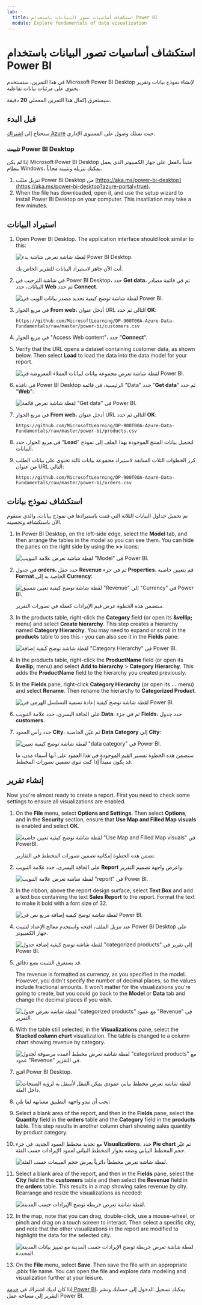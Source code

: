 ```yaml
---
lab:
  title: استكشاف أساسيات تصور البيانات باستخدام Power BI
  module: Explore fundamentals of data visualization
---
```


# <a name="explore-fundamentals-of-data-visualization-with-power-bi"></a>استكشاف أساسيات تصور البيانات باستخدام Power BI

في هذا التمرين، ستستخدم Microsoft Power BI Desktop لإنشاء نموذج بيانات وتقرير يحتوي على مرئيات بيانات تفاعلية.

سيستغرق إكمال هذا التمرين المعملي **20** دقيقة.

## <a name="before-you-start"></a>قبل البدء

ستحتاج إلى [اشتراك Azure](https://azure.microsoft.com/free) حيث تمتلك وصول على المستوى الإداري.

### <a name="install-power-bi-desktop"></a>تثبيت Power BI Desktop

إذا لم يكن Microsoft Power BI Desktop مثبتاً بالفعل على جهاز الكمبيوتر الذي يعمل بنظام Windows، يمكنك تنزيله وتثبيته مجاناً.

1. تنزيل مثبّت Power BI Desktop من [https://aka.ms/power-bi-desktop](https://aka.ms/power-bi-desktop?azure-portal=true).
1. When the file has downloaded, open it, and use the setup wizard to install Power BI Desktop on your computer. This insatllation may take a few minutes.

## <a name="import-data"></a>استيراد البيانات

1. Open Power BI Desktop. The application interface should look similar to this:

    ![لقطة شاشة تعرض شاشة بدء Power BI Desktop.](images/power-bi-start.png)

    أنت الآن جاهز لاستيراد البيانات للتقرير الخاص بك.

1. في شاشة الترحيب في Power BI Desktop، حدد **Get data**، ثم في قائمة مصادر البيانات، حدد **Web** ثم حدد **Connect**.

    ![لقطة شاشة توضح كيفية تحديد مصدر بيانات الويب في Power BI.](images/web-source.png)

1. في مربع الحوار **From web**، أدخل عنوان URL التالي ثم حدد **OK**:

    ```
    https://github.com/MicrosoftLearning/DP-900T00A-Azure-Data-Fundamentals/raw/master/power-bi/customers.csv
    ```

1. في مربع الحوار "Access Web content"، حدد "**Connect**".

1. Verify that the URL opens a dataset containing customer data, as shown below. Then select <bpt id="p1">**</bpt>Load<ept id="p1">**</ept> to load the data into the data model for your report.

    ![لقطة شاشة تعرض مجموعة بيانات لبيانات العملاء المعروضة في Power BI.](images/customers.png)

1. في نافذة Power BI Desktop الرئيسية، في قائمة "Data" حدد "**Get data**" ثم حدد "**Web**":

    ![لقطة شاشة تعرض قائمة "Get data" في Power BI.](images/get-data.png)

1. في مربع الحوار **From web**، أدخل عنوان URL التالي ثم حدد **OK**:

    ```
    https://github.com/MicrosoftLearning/DP-900T00A-Azure-Data-Fundamentals/raw/master/power-bi/products.csv
    ```

1. في مربع الحوار، حدد "**Load**" لتحميل بيانات المنتج الموجودة بهذا الملف إلى نموذج البيانات.

1. كرر الخطوات الثلاث السابقة لاستيراد مجموعة بيانات ثالثة تحتوي على بيانات الطلب من عنوان URL التالي:

    ```
    https://github.com/MicrosoftLearning/DP-900T00A-Azure-Data-Fundamentals/raw/master/power-bi/orders.csv
    ```

## <a name="explore-a-data-model"></a>استكشاف نموذج بيانات

تم تحميل جداول البيانات الثلاثة التي قمت باستيرادها في نموذج بيانات، والذي ستقوم الآن باستكشافه وتحسينه.

1. In Power BI Desktop, on the left-side edge, select the <bpt id="p1">**</bpt>Model<ept id="p1">**</ept> tab, and then arrange the tables in the model so you can see them. You can hide the panes on the right side by using the <bpt id="p1">**</bpt><ph id="ph1">&gt;&gt;</ph><ept id="p1">**</ept> icons:

    ![لقطة شاشة تعرض علامة التبويب "Model" في Power BI.](images/model-tab.png)

1. في جدول **orders**، حدد حقل **Revenue** ثم في جزء **Properties**، قم بتعيين خاصية **Format** الخاصة به إلى **Currency**:

    ![لقطة شاشة توضح كيفية تعيين تنسيق "Revenue" إلى "Currency" في Power BI.](images/revenue-currency.png)

    ستضمن هذه الخطوة عرض قيم الإيرادات كعملة في تصورات التقرير.

1. In the products table, right-click the <bpt id="p1">**</bpt>Category<ept id="p1">**</ept> field (or open its <bpt id="p2">**</bpt><ph id="ph1">&amp;vellip;</ph><ept id="p2">**</ept> menu) and select <bpt id="p3">**</bpt>Create hierarchy<ept id="p3">**</ept>. This step creates a hierarchy named <bpt id="p1">**</bpt>Category Hierarchy<ept id="p1">**</ept>. You may need to expand or scroll in the <bpt id="p1">**</bpt>products<ept id="p1">**</ept> table to see this - you can also see it in the <bpt id="p2">**</bpt>Fields<ept id="p2">**</ept> pane:

    ![لقطة شاشة توضح كيفية إضافة "Category Hierarchy" في Power BI.](images/category-hierarchy.png)

1. In the products table, right-click the <bpt id="p1">**</bpt>ProductName<ept id="p1">**</ept> field (or open its <bpt id="p2">**</bpt><ph id="ph1">&amp;vellip;</ph><ept id="p2">**</ept> menu) and select <bpt id="p3">**</bpt>Add to hierarchy<ept id="p3">**</ept><ph id="ph2"> &gt; </ph><bpt id="p4">**</bpt>Category Hierarchy<ept id="p4">**</ept>. This adds the <bpt id="p1">**</bpt>ProductName<ept id="p1">**</ept> field to the hierarchy you created previously.
1. In the <bpt id="p1">**</bpt>Fields<ept id="p1">**</ept> pane, right-click <bpt id="p2">**</bpt>Category Hierarchy<ept id="p2">**</ept> (or open its <bpt id="p3">**</bpt>...<ept id="p3">**</ept> menu) and select <bpt id="p4">**</bpt>Rename<ept id="p4">**</ept>. Then rename the hierarchy to <bpt id="p1">**</bpt>Categorized Product<ept id="p1">**</ept>.

    ![لقطة شاشة توضح كيفية إعادة تسمية التسلسل الهرمي في Power BI.](images/rename-hierarchy.png)

1. على الحافة اليسرى، حدد علامة التبويب **Data**، ثم في جزء **Fields**، حدد جدول **customers**.
1. حدد رأس العمود **City**، ثم عيّن الخاصية **Data Category** إلى **City**:

    ![لقطة شاشة توضح كيفية تعيين "data category" في Power BI.](images/data-category.png)

    ستضمن هذه الخطوة تفسير القيم الموجودة في هذا العمود على أنها أسماء مدن، ما قد يكون مفيداً إذا كنت تنوي تضمين تصورات المخطط.

## <a name="create-a-report"></a>إنشاء تقرير

Now you're almost ready to create a report. First you need to check some settings to ensure all visualizations are enabled.

1. On the <bpt id="p1">**</bpt>File<ept id="p1">**</ept> menu, select <bpt id="p2">**</bpt>Options and Settings<ept id="p2">**</ept>. Then select <bpt id="p1">**</bpt>Options<ept id="p1">**</ept>, and in the <bpt id="p2">**</bpt>Security<ept id="p2">**</ept> section, ensure that <bpt id="p3">**</bpt>Use Map and Filled Map visuals<ept id="p3">**</ept> is enabled and select <bpt id="p4">**</bpt>OK<ept id="p4">**</ept>.

    ![لقطة شاشة توضح كيفية تعيين خاصية "Use Map and Filled Map visuals" في PowerBI.](images/set-options.png)

    تضمن هذه الخطوة إمكانية تضمين تصورات المخطط في التقارير.

1. على الحافة اليسرى، حدد علامة التبويب **Report** واعرض واجهة تصميم التقرير.

    ![لقطة شاشة تعرض علامة التبويب "report" في Power BI.](images/report-tab.png)

1. In the ribbon, above the report design surface, select <bpt id="p1">**</bpt>Text Box<ept id="p1">**</ept> and add a text box containing the text <bpt id="p2">**</bpt>Sales Report<ept id="p2">**</ept> to the report. Format the text to make it bold with a font size of 32.

    ![لقطة شاشة توضح كيفية إضافة مربع نص في Power BI.](images/text-box.png)

1. عند تنزيل الملف، افتحه واستخدم معالج الإعداد لتثبيت Power BI Desktop على جهاز الكمبيوتر.

    ![لقطة شاشة توضح كيفية إضافة جدول "categorized products" إلى تقرير في Power BI.](images/categorized-products-table.png)

1. قد يستغرق التثبيت بضع دقائق.

    The revenue is formatted as currency, as you specified in the model. However, you didn't specify the number of decimal places, so the values include fractional amounts. It won't matter for the visualizations you're going to create, but you could go back to the <bpt id="p1">**</bpt>Model<ept id="p1">**</ept> or <bpt id="p2">**</bpt>Data<ept id="p2">**</ept> tab and change the decimal places if you wish.

    ![لقطة شاشة تعرض جدول "categorized products" مع عمود "Revenue" في التقرير.](images/revenue-column.png)

1. With the table still selected, in the <bpt id="p1">**</bpt>Visualizations<ept id="p1">**</ept> pane, select the <bpt id="p2">**</bpt>Stacked column chart<ept id="p2">**</ept> visualization. The table is changed to a column chart showing revenue by category.

    ![لقطة شاشة تعرض مخطط أعمدة مرصوفة لجدول "categorized products" مع عمود "Revenue" في التقرير.](images/stacked-column-chart.png)

1. افتح Power BI Desktop.

    ![لقطة شاشة تعرض مخطط بياني عمودي يمكن التنقل لأسفل به لرؤية المنتجات داخل الفئة.](images/drill-down.png)

1. يجب أن تبدو واجهة التطبيق مشابهة لما يلي:
1. Select a blank area of the report, and then in the <bpt id="p1">**</bpt>Fields<ept id="p1">**</ept> pane, select the <bpt id="p2">**</bpt>Quantity<ept id="p2">**</ept> field in the <bpt id="p3">**</bpt>orders<ept id="p3">**</ept> table and the <bpt id="p4">**</bpt>Category<ept id="p4">**</ept> field in the <bpt id="p5">**</bpt>products<ept id="p5">**</ept> table. This step results in another column chart showing sales quantity by product category.
1. مع تحديد مخطط العمود الجديد، في جزء **Visualizations**، حدد **Pie chart** ثم غيّر حجم المخطط البياني وضعه بجوار المخطط البياني لعمود الإيرادات حسب الفئة.

    ![لقطة شاشة تعرض مخططاً دائرياً يعرض حجم المبيعات حسب الفئة.](images/category-pie-chart.png)

1. Select a blank area of the report, and then in the <bpt id="p1">**</bpt>Fields<ept id="p1">**</ept> pane, select the <bpt id="p2">**</bpt>City<ept id="p2">**</ept> field in the <bpt id="p3">**</bpt>customers<ept id="p3">**</ept> table and then select the <bpt id="p4">**</bpt>Revenue<ept id="p4">**</ept> field in the <bpt id="p5">**</bpt>orders<ept id="p5">**</ept> table. This results in a map showing sales revenue by city. Rearrange and resize the visualizations as needed:

    ![لقطة شاشة تعرض خريطة توضح الإيرادات حسب المدينة.](images/revenue-map.png)

1. In the map, note that you can drag, double-click, use a mouse-wheel, or pinch and drag on a touch screen to interact. Then select a specific city, and note that the other visualizations in the report are modified to highlight the data for the selected city.

    ![لقطة شاشة تعرض خريطة توضح الإيرادات حسب المدينة مع تمييز بيانات المدينة المحددة.](images/selected-data.png)

1. On the <bpt id="p1">**</bpt>File<ept id="p1">**</ept> menu, select <bpt id="p2">**</bpt>Save<ept id="p2">**</ept>. Then save the file with an appropriate .pbix file name. You can open the file and explore data modeling and visualization further at your leisure.

إذا كان لديك اشتراك في [خدمة Power BI](https://www.powerbi.com/?azure-portal=true)، يمكنك تسجيل الدخول إلى حسابك ونشر التقرير إلى مساحة عمل Power BI. 
